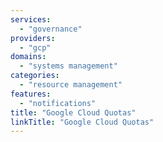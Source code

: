 ```yaml
---
services:
  - "governance"
providers:
  - "gcp"
domains:
  - "systems management"
categories:
  - "resource management"
features:
  - "notifications"
title: "Google Cloud Quotas"
linkTitle: "Google Cloud Quotas"
---
```

